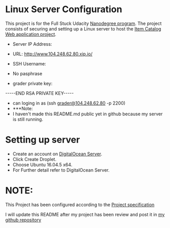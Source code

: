 # Linux Server Configuration

This project is for the Full Stuck Udacity [Nanodegree program](https://www.udacity.com/nanodegree).
The project consists of securing and setting up a Linux server to host the [Item Catalog Web application project](https://github.com/amdee/Full-Stack-Web-Developer-Nanodegree-projects/tree/master/catalog).

  - Server IP Address: 
  - URL: http://www.104.248.62.80.xip.io/
  
  - SSH Username: 
  
  - No pasphrase
  - grader private key: 
  
-----END RSA PRIVATE KEY-----
  - can loging in as (ssh grader@104.248.62.80 -p 2200)
  - ***Note: 
  - I haven't made this README.md public yet in github because my server is still running.

#  Setting up server
  - Create an account on [DigitalOcean Server](https://cloud.digitalocean.com/login).
  - Click Create Droplet.
  - Choose Ubuntu 16.04.5 x64.
  - For Further detail refer to DigitalOcean Server.

# NOTE:

This Project has been configured according to the  [Project specification](https://review.udacity.com/#!/rubrics/2007/view)

I will update this README after my project has been review and post it in [my github repository](https://github.com/amdee/Full-Stack-Web-Developer-Nanodegree-projects)
